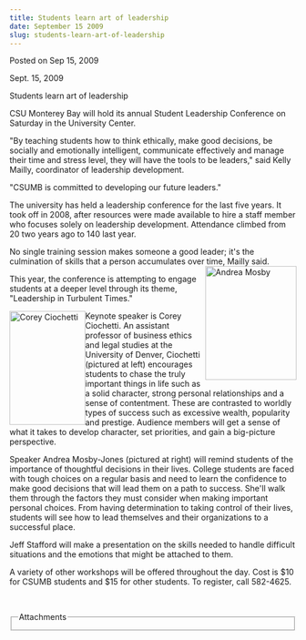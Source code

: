 ```yaml
---
title: Students learn art of leadership
date: September 15 2009
slug: students-learn-art-of-leadership
---
```





<span class="date">Posted on Sep 15, 2009    </span>
<p>Sept. 15, 2009</p>
Students learn art of leadership
<p>CSU Monterey Bay will hold its annual Student Leadership
Conference on Saturday in the University Center.</p>
<p>&quot;By teaching students how to think ethically, make good
decisions, be socially and emotionally intelligent, communicate
effectively and manage their time and stress level, they will have
the tools to be leaders,&quot; said Kelly Mailly, coordinator of
leadership development.</p>
<p>&quot;CSUMB is committed to developing our future leaders.&quot;</p>
<p>The university has held a leadership conference for the last
five years. It took off in 2008, after resources were made
available to hire a staff member who focuses solely on leadership
development. Attendance climbed from 20 two years ago to 140 last
year.</p>
<p>No single training session makes someone a good leader; it&apos;s the
culmination of skills that a person accumulates over time, Mailly
said.<img alt="Andrea Mosby" height="200" src="http://news.csumb.edu/sites/default/files/65/igx_migrate/images/Andrea%20Mosby.jpg" style="float:right" width="160"/></p>
<p>This year, the conference is attempting to engage students at a
deeper level through its theme, &quot;Leadership in Turbulent
Times.&quot;</p>
<p><img alt="Corey Ciochetti" height="200" src="http://news.csumb.edu/sites/default/files/65/igx_migrate/images/Corey%20Ciocchetti.jpg" style="float:left" width="133"/></p>
<p>Keynote speaker is Corey Ciochetti. An assistant professor of
business ethics and legal studies at the University of Denver,
Ciochetti (pictured at left) encourages students to chase the truly
important things in life such as a solid character, strong personal
relationships and a sense of contentment. These are contrasted to
worldly types of success such as excessive wealth, popularity and
prestige. Audience members will get a sense of what it takes to
develop character, set priorities, and gain a big-picture
perspective.</p>
<p>Speaker Andrea Mosby-Jones (pictured at right) will remind
students of the importance of thoughtful decisions in their lives.
College students are faced with tough choices on a regular basis
and need to learn the confidence to make good decisions that will
lead them on a path to success. She&apos;ll walk them through the
factors they must consider when making important personal choices.
From having determination to taking control of their lives,
students will see how to lead themselves and their organizations to
a successful place.</p>
<p>Jeff Stafford will make a presentation on the skills needed to
handle difficult situations and the emotions that might be attached
to them.</p>
<p>A variety of other workshops will be offered throughout the day.
Cost is $10 for CSUMB students and $15 for other students. To
register, call 582-4625.</p>
<p>&#xA0;</p>
<fieldset class="fieldgroup group-attachments">
<legend>Attachments</legend>
<div class="field field-type-emvideo field-field-attach-video">
<div class="field-items">
<div class="field-item odd">
<div class="emvideo emvideo-video emvideo-"/>
</div>
</div>
</div>
</fieldset>






